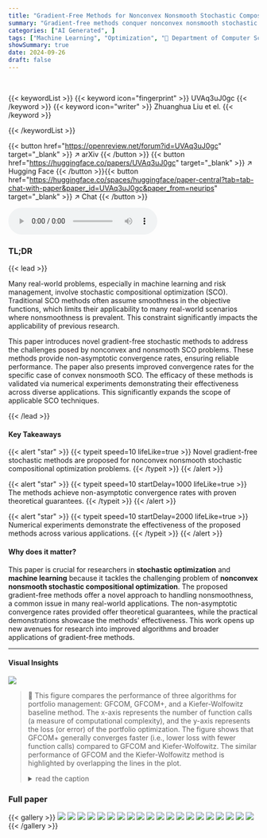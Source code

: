 ```yaml
---
title: "Gradient-Free Methods for Nonconvex Nonsmooth Stochastic Compositional Optimization"
summary: "Gradient-free methods conquer nonconvex nonsmooth stochastic compositional optimization, providing non-asymptotic convergence rates and improved efficiency for real-world applications."
categories: ["AI Generated", ]
tags: ["Machine Learning", "Optimization", "🏢 Department of Computer Science, National University of Singapore",]
showSummary: true
date: 2024-09-26
draft: false
---
```


<br>

{{< keywordList >}}
{{< keyword icon="fingerprint" >}} UVAq3uJ0gc {{< /keyword >}}
{{< keyword icon="writer" >}} Zhuanghua Liu et el. {{< /keyword >}}
 
{{< /keywordList >}}

{{< button href="https://openreview.net/forum?id=UVAq3uJ0gc" target="_blank" >}}
↗ arXiv
{{< /button >}}
{{< button href="https://huggingface.co/papers/UVAq3uJ0gc" target="_blank" >}}
↗ Hugging Face
{{< /button >}}{{< button href="https://huggingface.co/spaces/huggingface/paper-central?tab=tab-chat-with-paper&paper_id=UVAq3uJ0gc&paper_from=neurips" target="_blank" >}}
↗ Chat
{{< /button >}}




<audio controls>
    <source src="https://ai-paper-reviewer.com/UVAq3uJ0gc/podcast.wav" type="audio/wav">
    Your browser does not support the audio element.
</audio>


### TL;DR


{{< lead >}}

Many real-world problems, especially in machine learning and risk management, involve stochastic compositional optimization (SCO).  Traditional SCO methods often assume smoothness in the objective functions, which limits their applicability to many real-world scenarios where nonsmoothness is prevalent.  This constraint significantly impacts the applicability of previous research.



This paper introduces novel gradient-free stochastic methods to address the challenges posed by nonconvex and nonsmooth SCO problems.  These methods provide non-asymptotic convergence rates, ensuring reliable performance.  The paper also presents improved convergence rates for the specific case of convex nonsmooth SCO.  The efficacy of these methods is validated via numerical experiments demonstrating their effectiveness across diverse applications. This significantly expands the scope of applicable SCO techniques.

{{< /lead >}}


#### Key Takeaways

{{< alert "star" >}}
{{< typeit speed=10 lifeLike=true >}} Novel gradient-free stochastic methods are proposed for nonconvex nonsmooth stochastic compositional optimization problems. {{< /typeit >}}
{{< /alert >}}

{{< alert "star" >}}
{{< typeit speed=10 startDelay=1000 lifeLike=true >}} The methods achieve non-asymptotic convergence rates with proven theoretical guarantees. {{< /typeit >}}
{{< /alert >}}

{{< alert "star" >}}
{{< typeit speed=10 startDelay=2000 lifeLike=true >}} Numerical experiments demonstrate the effectiveness of the proposed methods across various applications. {{< /typeit >}}
{{< /alert >}}

#### Why does it matter?
This paper is crucial for researchers in **stochastic optimization** and **machine learning** because it tackles the challenging problem of **nonconvex nonsmooth stochastic compositional optimization**. The proposed gradient-free methods offer a novel approach to handling nonsmoothness, a common issue in many real-world applications. The non-asymptotic convergence rates provided offer theoretical guarantees, while the practical demonstrations showcase the methods' effectiveness. This work opens up new avenues for research into improved algorithms and broader applications of gradient-free methods.

------
#### Visual Insights



![](https://ai-paper-reviewer.com/UVAq3uJ0gc/figures_8_1.jpg)

> 🔼 This figure compares the performance of three algorithms for portfolio management: GFCOM, GFCOM+, and a Kiefer-Wolfowitz baseline method.  The x-axis represents the number of function calls (a measure of computational complexity), and the y-axis represents the loss (or error) of the portfolio optimization.  The figure shows that GFCOM+ generally converges faster (i.e., lower loss with fewer function calls) compared to GFCOM and Kiefer-Wolfowitz.  The similar performance of GFCOM and the Kiefer-Wolfowitz method is highlighted by overlapping the lines in the plot.
> <details>
> <summary>read the caption</summary>
> Figure 1: We present the loss vs. complexity on several portfolio management datasets. The plot of GFCOM and the Kiefer-Wolfowitz method are overlapped as their performance are close to each other.
> </details>







### Full paper

{{< gallery >}}
<img src="https://ai-paper-reviewer.com/UVAq3uJ0gc/1.png" class="grid-w50 md:grid-w33 xl:grid-w25" />
<img src="https://ai-paper-reviewer.com/UVAq3uJ0gc/2.png" class="grid-w50 md:grid-w33 xl:grid-w25" />
<img src="https://ai-paper-reviewer.com/UVAq3uJ0gc/3.png" class="grid-w50 md:grid-w33 xl:grid-w25" />
<img src="https://ai-paper-reviewer.com/UVAq3uJ0gc/4.png" class="grid-w50 md:grid-w33 xl:grid-w25" />
<img src="https://ai-paper-reviewer.com/UVAq3uJ0gc/5.png" class="grid-w50 md:grid-w33 xl:grid-w25" />
<img src="https://ai-paper-reviewer.com/UVAq3uJ0gc/6.png" class="grid-w50 md:grid-w33 xl:grid-w25" />
<img src="https://ai-paper-reviewer.com/UVAq3uJ0gc/7.png" class="grid-w50 md:grid-w33 xl:grid-w25" />
<img src="https://ai-paper-reviewer.com/UVAq3uJ0gc/8.png" class="grid-w50 md:grid-w33 xl:grid-w25" />
<img src="https://ai-paper-reviewer.com/UVAq3uJ0gc/9.png" class="grid-w50 md:grid-w33 xl:grid-w25" />
<img src="https://ai-paper-reviewer.com/UVAq3uJ0gc/10.png" class="grid-w50 md:grid-w33 xl:grid-w25" />
<img src="https://ai-paper-reviewer.com/UVAq3uJ0gc/11.png" class="grid-w50 md:grid-w33 xl:grid-w25" />
<img src="https://ai-paper-reviewer.com/UVAq3uJ0gc/12.png" class="grid-w50 md:grid-w33 xl:grid-w25" />
<img src="https://ai-paper-reviewer.com/UVAq3uJ0gc/13.png" class="grid-w50 md:grid-w33 xl:grid-w25" />
<img src="https://ai-paper-reviewer.com/UVAq3uJ0gc/14.png" class="grid-w50 md:grid-w33 xl:grid-w25" />
<img src="https://ai-paper-reviewer.com/UVAq3uJ0gc/15.png" class="grid-w50 md:grid-w33 xl:grid-w25" />
<img src="https://ai-paper-reviewer.com/UVAq3uJ0gc/16.png" class="grid-w50 md:grid-w33 xl:grid-w25" />
<img src="https://ai-paper-reviewer.com/UVAq3uJ0gc/17.png" class="grid-w50 md:grid-w33 xl:grid-w25" />
<img src="https://ai-paper-reviewer.com/UVAq3uJ0gc/18.png" class="grid-w50 md:grid-w33 xl:grid-w25" />
<img src="https://ai-paper-reviewer.com/UVAq3uJ0gc/19.png" class="grid-w50 md:grid-w33 xl:grid-w25" />
<img src="https://ai-paper-reviewer.com/UVAq3uJ0gc/20.png" class="grid-w50 md:grid-w33 xl:grid-w25" />
{{< /gallery >}}